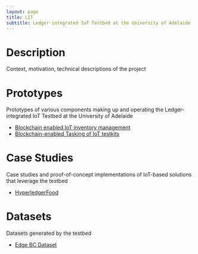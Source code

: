 ```yaml
---
layout: page
title: LIT
subtitle: Ledger-integrated IoT Testbed at the University of Adelaide
---
```


# Description

Context, motivation, technical descriptions of the project

# Prototypes

Prototypes of various components making up and operating the Ledger-integrated IoT Testbed at the University of Adelaide

- [Blockchain enabled IoT inventory management](projects/BC-IoT-inventory)
- [Blockchain-enabled Tasking of IoT testkits](projects/LIT-blockchain.md)

# Case Studies

Case studies and proof-of-concept implementations of IoT-based solutions that leverage the testbed

- [HyperledgerFood](projects/HyperledgerFood)

# Datasets

Datasets generated by the testbed

- [Edge BC Dataset](datasets/EdgeBC)